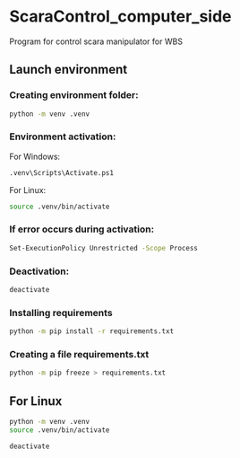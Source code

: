 # ScaraControl_computer_side
Program for control scara manipulator for WBS

## Launch environment

### Creating environment folder:
```bash
python -m venv .venv
```

### Environment activation:

For Windows:

```bash
.venv\Scripts\Activate.ps1
```

For Linux:

```bash
source .venv/bin/activate
```

### If error occurs during activation:
```bash
Set-ExecutionPolicy Unrestricted -Scope Process
```

### Deactivation:
```bash
deactivate
```

### Installing requirements
```bash
python -m pip install -r requirements.txt
```

### Creating a file requirements.txt
```bash
python -m pip freeze > requirements.txt
```

## For Linux

```bash
python -m venv .venv
source .venv/bin/activate
```
```bash
deactivate
```
